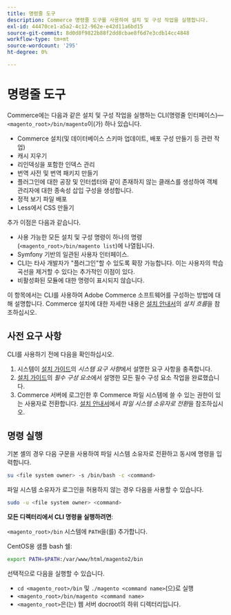 ```yaml
---
title: 명령줄 도구
description: Commerce 명령줄 도구를 사용하여 설치 및 구성 작업을 실행합니다.
exl-id: 44470ce1-a5a2-4c12-962e-e42d11a6bd15
source-git-commit: 8d0d8f9822b88f2dd8cbae8f6d7e3cdb14cc4848
workflow-type: tm+mt
source-wordcount: '295'
ht-degree: 0%

---
```


# 명령줄 도구

Commerce에는 다음과 같은 설치 및 구성 작업을 실행하는 CLI(명령줄 인터페이스)—`<magento_root>/bin/magento`이(가) 하나 있습니다.

- Commerce 설치(및 데이터베이스 스키마 업데이트, 배포 구성 만들기 등 관련 작업)
- 캐시 지우기
- 리인덱싱을 포함한 인덱스 관리
- 번역 사전 및 번역 패키지 만들기
- 플러그인에 대한 공장 및 인터셉터와 같이 존재하지 않는 클래스를 생성하여 객체 관리자에 대한 종속성 삽입 구성을 생성합니다.
- 정적 보기 파일 배포
- Less에서 CSS 만들기

추가 이점은 다음과 같습니다.

- 사용 가능한 모든 설치 및 구성 명령이 하나의 명령(`<magento_root>/bin/magento list`)에 나열됩니다.
- Symfony 기반의 일관된 사용자 인터페이스.
- CLI는 타사 개발자가 &quot;플러그인&quot;할 수 있도록 확장 가능합니다. 이는 사용자의 학습곡선을 제거할 수 있다는 추가적인 이점이 있다.
- 비활성화된 모듈에 대한 명령이 표시되지 않습니다.

이 항목에서는 CLI를 사용하여 Adobe Commerce 소프트웨어를 구성하는 방법에 대해 설명합니다. Commerce 설치에 대한 자세한 내용은 [설치 안내서](../../installation/overview.md)의 _설치 흐름_&#x200B;을 참조하십시오.

## 사전 요구 사항

CLI를 사용하기 전에 다음을 확인하십시오.

1. 시스템이 [설치 가이드](../../installation/system-requirements.md)의 _시스템 요구 사항_&#x200B;에서 설명한 요구 사항을 충족합니다.
1. [설치 가이드](../../installation/prerequisites/overview.md)의 _필수 구성 요소_&#x200B;에서 설명한 모든 필수 구성 요소 작업을 완료했습니다.
1. Commerce 서버에 로그인한 후 Commerce 파일 시스템에 쓸 수 있는 권한이 있는 사용자로 전환합니다. [설치 안내서](../../installation/prerequisites/file-system/overview.md)에서 _파일 시스템 소유자로 전환_&#x200B;을 참조하십시오.

## 명령 실행

기본 셸의 경우 다음 구문을 사용하여 파일 시스템 소유자로 전환하고 동시에 명령을 입력합니다.

```bash
su <file system owner> -s /bin/bash -c <command>
```

파일 시스템 소유자가 로그인을 허용하지 않는 경우 다음을 사용할 수 있습니다.

```bash
sudo -u <file system owner> <command>
```

**모든 디렉터리에서 CLI 명령을 실행하려면**:

`<magento_root>/bin` 시스템에 `PATH`을(를) 추가합니다.

CentOS용 샘플 bash 쉘:

```bash
export PATH=$PATH:/var/www/html/magento2/bin
```

선택적으로 다음을 실행할 수 있습니다.

- `cd <magento_root>/bin` 및 `./magento <command name>`(으)로 실행
- `<magento_root>/bin/magento <command name>`
- `<magento_root>`은(는) 웹 서버 docroot의 하위 디렉터리입니다.

